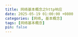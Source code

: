 ```yaml
---
title: 网络基本概念之http响应
date: 2025-05-19 01:00:00 +0800
categories: [网络, 基本概念]
tags: [网络基本概念]
pin: false
---
```

